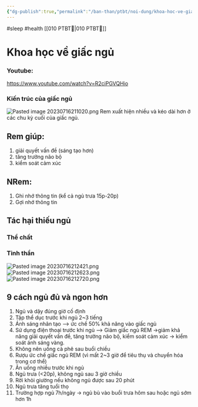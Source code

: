 ```yaml
---
{"dg-publish":true,"permalink":"/ban-than/ptbt/noi-dung/khoa-hoc-ve-giac-ngu/"}
---
```


#sleep #health 
[[010 PTBT🧐\|010 PTBT🧐]] 

# Khoa học về giấc ngủ
### Youtube:
https://www.youtube.com/watch?v=R2ciPGVQHio

### Kiến trúc của giấc ngủ
![Pasted image 20230716211020.png](/img/user/Z_Attachment/Pasted%20image%2020230716211020.png)
Rem xuất hiện nhiều và kéo dài hơn ở các chu kỳ cuối của giấc ngủ.
## Rem giúp:
1. giải quyết vấn đề (sáng tạo hơn)
2. tăng trưởng não bộ
3. kiểm soát cảm xúc

## NRem:
1. Ghi nhớ thông tin (kể cả ngủ trưa 15p-20p)
2. Gợi nhớ thông tin 

## Tác hại thiếu ngủ
### Thể chất
### Tinh thần

![Pasted image 20230716212421.png](/img/user/Z_Attachment/Pasted%20image%2020230716212421.png)
![Pasted image 20230716212623.png](/img/user/Z_Attachment/Pasted%20image%2020230716212623.png)
![Pasted image 20230716212720.png](/img/user/Z_Attachment/Pasted%20image%2020230716212720.png)
## 9 cách ngủ đủ và ngon hơn
1. Ngủ và dậy đúng giờ cố định
2. Tập thể dục trước khi ngủ 2~3 tiếng
3. Ánh sáng nhân tạo --> ức chế 50% khả năng vào giấc ngủ 
4. Sử dụng điện thoại trước khi ngủ --> Giảm giấc ngủ REM ->giảm khả năng giải quyết vấn đề, tăng trưởng não bộ, kiểm soát cảm xúc -> kiểm soát ánh sáng vàng.
5. Không nên uống cà phê sau buổi chiều
7. Rượu ức chế giấc ngủ REM (vì mất 2~3 giờ để tiêu thụ và chuyển hóa trong cơ thể)
8. Ăn uống nhiều trước khi ngủ
9. Ngủ trưa (<20p), không ngủ sau 3 giờ chiều
10. Rời khỏi giường nếu không ngủ được sau 20 phút
11. Ngủ trưa tăng tuổi thọ
12. Trường hợp ngủ 7h/ngày -> ngủ bù vào buổi trưa hôm sau hoặc ngủ sớm hơn 1h



